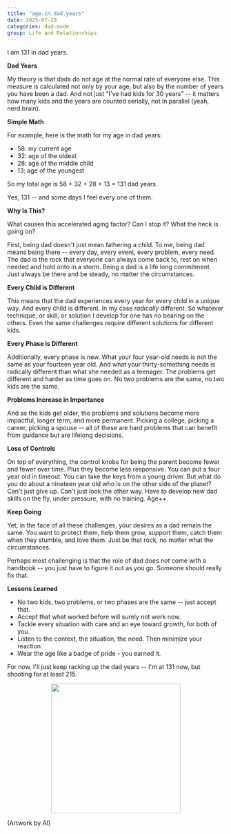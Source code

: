 ```yaml
---
title: "age.in.dad.years"
date: 2025-07-20
categories: dad-mode
group: Life and Relationships
---
```


I am 131 in dad years.

**Dad Years**

My theory is that dads do not age at the normal rate of everyone else.  This measure is calculated not only by your age, but also by the number of years you have been a dad.  And not just "I've had kids for 30 years" -- it matters how many kids and the years are counted serially, not in parallel (yeah, nerd.brain).

**Simple Math**

For example, here is the math for my age in dad years:
- 58: my current age 
- 32: age of the oldest 
- 28: age of the middle child 
- 13: age of the youngest

So my total age is 58 + 32 + 28 + 13 = 131 dad years.

Yes, 131 -- and some days I feel every one of them.

**Why Is This?**

What causes this accelerated aging factor?  Can I stop it? What the heck is going on?

First, being dad doesn't just mean fathering a child.  To me, being dad means being there -- every day, every event, every problem, every need.  The dad is the rock that everyone can always come back to, rest on when needed and hold onto in a storm.  Being a dad is a life long commitment. Just always be there and be steady, no matter the circumstances.

**Every Child is Different**

This means that the dad experiences every year for every child in a unique way.  And every child is different.  In my case *radically* different.  So whatever technique, or skill, or solution I develop for one has *no* bearing on the others.  Even the same challenges require different solutions for different kids.

**Every Phase is Different**

Additionally, every phase is new.  What your four year-old needs is not the same as your fourteen year old.  And what your thirty-something needs is radically different than what she needed as a teenager.  The problems get different and harder as time goes on.  No two problems are the same, no two kids are the same.

**Problems Increase in Importance**

And as the kids get older, the problems and solutions become more impactful, longer term, and more permanent.  Picking a college, picking a career, picking a spouse -- all of these are hard problems that can benefit from guidance but are lifelong decisions.

**Loss of Controls**

On top of everything, the control knobs for being the parent become fewer and fewer over time.  Plus they become less responsive.  You can put a four year old in timeout.  You can take the keys from a young driver.  But what do you do about a nineteen year old who is on the other side of the planet?  Can't just give up.  Can't just look the other way.  Have to develop new dad skills on the fly, under pressure, with no training.  Age++.

**Keep Going**

Yet, in the face of all these challenges, your desires as a dad remain the same.  You want to protect them, help them grow, support them, catch them when they stumble, and love them.  Just be that rock, no matter what the circumstances.

Perhaps most challenging is that the role of dad does *not* come with a handbook -- you just have to figure it out as you go.  Someone should really fix that.

**Lessons Learned**
- No two kids, two problems, or two phases are the same -- just accept that.
- Accept that what worked before will surely not work now.
- Tackle every situation with care and an eye toward growth, for both of you.
- Listen to the context, the situation, the need.  Then minimize your reaction.
- Wear the age like a badge of pride - you earned it.

For now, I'll just keep racking up the dad years -- I'm at 131 now, but shooting for at least 215.

<p align="center"> <img src="{{ site.baseurl }}/assets/images/d0001-02.png" width="300"> </p>

(Artwork by AI)

